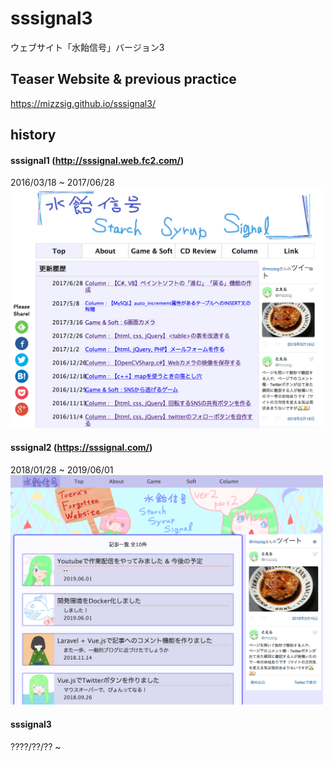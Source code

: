 # sssignal3
ウェブサイト「水飴信号」バージョン3

## Teaser Website & previous practice
https://mizzsig.github.io/sssignal3/

## history
#### sssignal1 (http://sssignal.web.fc2.com/)
2016/03/18 ~ 2017/06/28 \
<img src="https://raw.githubusercontent.com/mizzsig/images/master/screenshot/sssignal_ver1.png" width="500">
#### sssignal2 (https://sssignal.com/)
2018/01/28 ~ 2019/06/01 \
<img src="https://raw.githubusercontent.com/mizzsig/images/master/screenshot/sssignal_ver2.png" width="500">
#### sssignal3
????/??/?? ~
